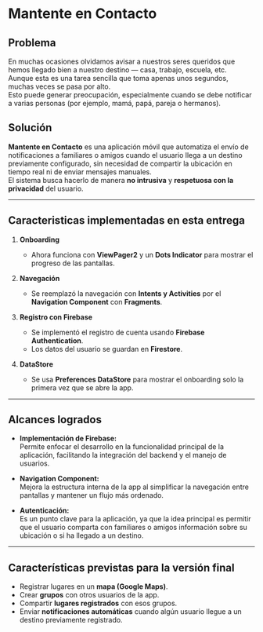 # Mantente en Contacto

## Problema
En muchas ocasiones olvidamos avisar a nuestros seres queridos que hemos llegado bien a nuestro destino — casa, trabajo, escuela, etc.  
Aunque esta es una tarea sencilla que toma apenas unos segundos, muchas veces se pasa por alto.  
Esto puede generar preocupación, especialmente cuando se debe notificar a varias personas (por ejemplo, mamá, papá, pareja o hermanos).

## Solución
**Mantente en Contacto** es una aplicación móvil que automatiza el envío de notificaciones a familiares o amigos cuando el usuario llega a un destino previamente configurado, sin necesidad de compartir la ubicación en tiempo real ni de enviar mensajes manuales.  
El sistema busca hacerlo de manera **no intrusiva** y **respetuosa con la privacidad** del usuario.

---

## Caracteristicas implementadas en esta entrega

1. **Onboarding**
   - Ahora funciona con **ViewPager2** y un **Dots Indicator** para mostrar el progreso de las pantallas.

2. **Navegación**
   - Se reemplazó la navegación con **Intents y Activities** por el **Navigation Component** con **Fragments**.

3. **Registro con Firebase**
   - Se implementó el registro de cuenta usando **Firebase Authentication**.
   - Los datos del usuario se guardan en **Firestore**.

4. **DataStore**
   - Se usa **Preferences DataStore** para mostrar el onboarding solo la primera vez que se abre la app.

---

## Alcances logrados

- **Implementación de Firebase:**  
  Permite enfocar el desarrollo en la funcionalidad principal de la aplicación, facilitando la integración del backend y el manejo de usuarios.

- **Navigation Component:**  
  Mejora la estructura interna de la app al simplificar la navegación entre pantallas y mantener un flujo más ordenado.

- **Autenticación:**  
  Es un punto clave para la aplicación, ya que la idea principal es permitir que el usuario comparta con familiares o amigos información sobre su ubicación o si ha llegado a un destino.

---

## Características previstas para la versión final

- Registrar lugares en un **mapa (Google Maps)**.  
- Crear **grupos** con otros usuarios de la app.  
- Compartir **lugares registrados** con esos grupos.  
- Enviar **notificaciones automáticas** cuando algún usuario llegue a un destino previamente registrado.
